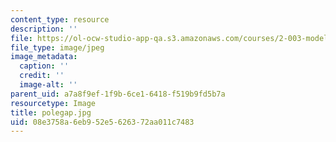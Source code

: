```yaml
---
content_type: resource
description: ''
file: https://ol-ocw-studio-app-qa.s3.amazonaws.com/courses/2-003-modeling-dynamics-and-control-i-spring-2005/08e3758a6eb952e5626372aa011c7483_polegap.jpg
file_type: image/jpeg
image_metadata:
  caption: ''
  credit: ''
  image-alt: ''
parent_uid: a7a8f9ef-1f9b-6ce1-6418-f519b9fd5b7a
resourcetype: Image
title: polegap.jpg
uid: 08e3758a-6eb9-52e5-6263-72aa011c7483
---
```


